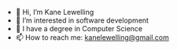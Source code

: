 - 👋 Hi, I’m Kane Lewelling
- 👀 I’m interested in software development
- 🌱 I have a degree in Computer Science 
- 📫 How to reach me: kanelewelling@gmail.com

<!---
Lewelling24/Lewelling24 is a ✨ special ✨ repository because its `README.md` (this file) appears on your GitHub profile.
You can click the Preview link to take a look at your changes.
--->
